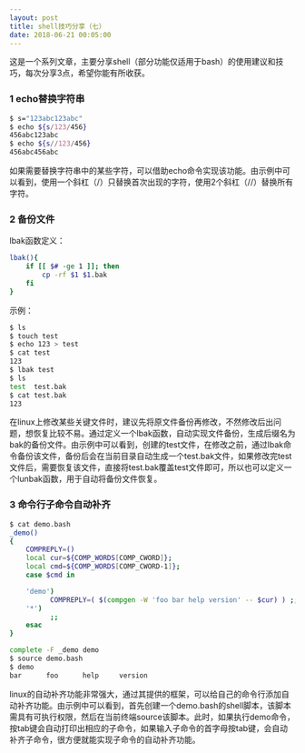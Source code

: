 ```yaml
---
layout: post
title: shell技巧分享（七）
date: 2018-06-21 00:05:00
---
```


这是一个系列文章，主要分享shell（部分功能仅适用于bash）的使用建议和技巧，每次分享3点，希望你能有所收获。

### 1 echo替换字符串

```bash
$ s="123abc123abc"
$ echo ${s/123/456}
456abc123abc
$ echo ${s//123/456}
456abc456abc

```

如果需要替换字符串中的某些字符，可以借助echo命令实现该功能。由示例中可以看到，使用一个斜杠（/）只替换首次出现的字符，使用2个斜杠（//）替换所有字符。

### 2 备份文件

lbak函数定义：

```bash
lbak(){
    if [[ $# -ge 1 ]]; then
        cp -rf $1 $1.bak
    fi
}
```

示例：

```bash
$ ls
$ touch test
$ echo 123 > test
$ cat test 
123
$ lbak test 
$ ls
test  test.bak
$ cat test.bak 
123
```

在linux上修改某些关键文件时，建议先将原文件备份再修改，不然修改后出问题，想恢复比较不易。通过定义一个lbak函数，自动实现文件备份，生成后缀名为bak的备份文件。由示例中可以看到，创建的test文件，在修改之前，通过lbak命令备份该文件，备份后会在当前目录自动生成一个test.bak文件，如果修改完test文件后，需要恢复该文件，直接将test.bak覆盖test文件即可，所以也可以定义一个lunbak函数，用于自动将备份文件恢复。

### 3 命令行子命令自动补齐

```bash
$ cat demo.bash 
_demo()
{
    COMPREPLY=()
    local cur=${COMP_WORDS[COMP_CWORD]};
    local cmd=${COMP_WORDS[COMP_CWORD-1]};
    case $cmd in

    'demo')
          COMPREPLY=( $(compgen -W 'foo bar help version' -- $cur) ) ;;
    '*')
          ;;
    esac
}

complete -F _demo demo
$ source demo.bash 
$ demo 
bar      foo      help     version  
```

linux的自动补齐功能非常强大，通过其提供的框架，可以给自己的命令行添加自动补齐功能。由示例中可以看到，首先创建一个demo.bash的shell脚本，该脚本需具有可执行权限，然后在当前终端source该脚本。此时，如果执行demo命令，按tab键会自动打印出相应的子命令，如果输入子命令的首字母按tab键，会自动补齐子命令，很方便就能实现子命令的自动补齐功能。
